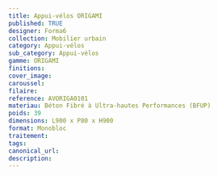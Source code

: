 ```yaml
---
title: Appui-vélos ORIGAMI
published: TRUE
designer: Forma6
collection: Mobilier urbain
category: Appui-vélos
sub_category: Appui-vélos
gamme: ORIGAMI
finitions: 
cover_image: 
caroussel: 
filaire: 
reference: AVORIGA0101
materiau: Béton Fibré à Ultra-hautes Performances (BFUP)
poids: 39
dimensions: L900 x P80 x H900
format: Monobloc
traitement: 
tags: 
canonical_url: 
description: 
---
```

